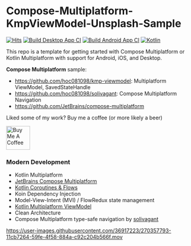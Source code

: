 # Compose-Multiplatform-KmpViewModel-Unsplash-Sample

[![Hits](https://hits.seeyoufarm.com/api/count/incr/badge.svg?url=https%3A%2F%2Fgithub.com%2Fhoc081098%2FCompose-Multiplatform-KmpViewModel-Unsplash-Sample&count_bg=%2379C83D&title_bg=%23555555&icon=&icon_color=%23E7E7E7&title=hits&edge_flat=false)](https://hits.seeyoufarm.com)
[![Build Desktop App CI](https://github.com/hoc081098/Compose-Multiplatform-KmpViewModel-KMM-Unsplash-Sample/actions/workflows/build-desktop-app.yml/badge.svg)](https://github.com/hoc081098/Compose-Multiplatform-KmpViewModel-KMM-Unsplash-Sample/actions/workflows/build-desktop-app.yml)
[![Build Android App CI](https://github.com/hoc081098/Compose-Multiplatform-KmpViewModel-Unsplash-Sample/actions/workflows/build-android-app.yml/badge.svg)](https://github.com/hoc081098/Compose-Multiplatform-KmpViewModel-Unsplash-Sample/actions/workflows/build-android-app.yml)
[![Kotlin](https://img.shields.io/badge/kotlin-1.9.22-purple.svg?logo=kotlin)](http://kotlinlang.org)

This repo is a template for getting started with Compose Multiplatform or Kotlin Multiplatform with support for Android, iOS, and Desktop.

**Compose Multiplatform** sample:
  - https://github.com/hoc081098/kmp-viewmodel: Multiplatform ViewModel, SavedStateHandle
  - https://github.com/hoc081098/solivagant: Compose Multiplatform Navigation
  - https://github.com/JetBrains/compose-multiplatform

Liked some of my work? Buy me a coffee (or more likely a beer)

<a href="https://www.buymeacoffee.com/hoc081098" target="_blank"><img src="https://cdn.buymeacoffee.com/buttons/v2/default-blue.png" alt="Buy Me A Coffee" height=64></a>

### Modern Development

  - Kotlin Multiplatform
  - [JetBrains Compose Multiplatform](https://github.com/JetBrains/compose-multiplatform)
  - [Kotlin Coroutines & Flows](https://github.com/hoc081098/FlowExt)
  - Koin Dependency Injection
  - Model-View-Intent (MVI) / FlowRedux state management
  - [Kotlin Multiplatform ViewModel](https://github.com/hoc081098/kmp-viewmodel)
  - Clean Architecture
  - Compose Multiplatform type-safe navigation by [solivagant](https://github.com/hoc081098/solivagant)

https://user-images.githubusercontent.com/36917223/270357793-11cb7264-59fe-4f58-884a-c92c204b566f.mov
